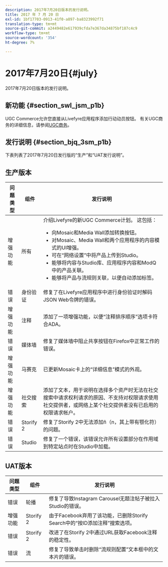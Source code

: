 ```yaml
---
description: 2017年7月20日版本的发行说明。
title: 2017 年 7 月 20 日
exl-id: 1bf17703-0913-41f0-a897-ba8323992f71
translation-type: tm+mt
source-git-commit: a2449482e617939cfda7e367da34875bf187c4c9
workflow-type: tm+mt
source-wordcount: '354'
ht-degree: 7%

---
```


# 2017年7月20日{#july}

2017年7月20日版本的发行说明。

## 新功能 {#section_swl_jsm_p1b}

UGC Commerce允许您直接从Livefyre应用程序添加行动动员按钮。 有关UGC商务的详细信息，请参阅[UGC商务](../../../c-features-livefyre/c-ugc-commerce.md#c_ugc_commerce)。

## 发行说明 {#section_bjq_3sm_p1b}

下表列表了2017年7月20日发行版的“生产”和“UAT发行说明”。

## 生产版本

| 问题类型 | 组件 | 发行说明 |
|--- |--- |--- |
| 增强功能 | 所有 | 介绍Livefyre的新UGC Commerce计划。 这包括： <br><ul><li>向Mosaic和Media Wall添加转换按钮。 </li><li>对Mosaic、Media Wall和两个应用程序的内容模式的UI增强。 </li><li>可在“网络设置”中将产品上传到Studio。</li><li> 能够将内容与Studio库、应用程序内容和ModQ中的产品关联。</li><li> 能够将产品与流规则关联，以便自动添加标签。</li></ul> |
| 错误 | 身份验证 | 修复了在Livefyre应用程序中进行身份验证时解码JSON Web令牌的错误。 |
| 增强功能 | 注释 | 添加了一项增强功能，以便“注释排序顺序”选项卡符合ADA。 |
| 错误 | 媒体墙 | 修复了媒体墙中阻止共享按钮在Firefox中正常工作的错误。 |
| 增强功能 | 马赛克 | 已更新Mosaic卡上的“详细信息”模式的外观。 |
| 增强功能 | 社交搜索 | 添加了文本，用于说明在选择多个资产时无法在社交搜索中请求权利请求的原因、不支持对权限请求使用社交提供者，或网络上某个社交提供者没有已启用的权限请求帐户。 |
| 错误 | Storify 2 | 修复了Storify 2中无法添加ñ（n，其上带有颚化符）的问题。 |
| 错误 | Studio | 修复了一个错误，该错误允许所有设置部分在作用域到特定站点时在Studio中加载。 |


## UAT版本

| **问题类型** | **组件** | **发行说明** |
|---|---|---|
| 错误 | 轮播 | 修复了导致Instagram Carousel无题注帖子被拉入Studio的错误。 |
| 增强功能 | Storify 2 | 由于Facebook弃用了该功能，已删除Storify Search中的“按ID添加注释”搜索选项。 |
| 错误 | Storify 2 | 改进了在Storify 2中通过URL获取Facebook注释的稳定性。 |
| 错误 | 流 | 修复了导致单击时删除“流规则配置”文本框中的文本片的错误。 |
